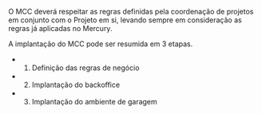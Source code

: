 O MCC deverá respeitar as regras definidas pela coordenação de projetos em conjunto com o Projeto em si, levando sempre em consideração as regras já aplicadas no Mercury.


A implantação do MCC pode ser resumida em 3 etapas.

- 1. Definição das regras de negócio
- 2. Implantação do backoffice
- 3. Implantação do ambiente de garagem